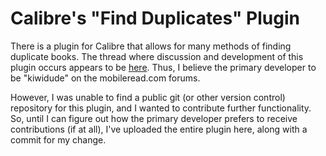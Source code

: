 # Calibre's "Find Duplicates" Plugin

There is a plugin for Calibre that allows for many methods of finding duplicate books.
The thread where discussion and development of this plugin occurs appears
to be [here](https://www.mobileread.com/forums/showthread.php?t=131017). Thus, I
believe the primary developer to be "kiwidude" on the mobileread.com forums.

However, I was unable to find a public git (or other version control) repository
for this plugin, and I wanted to contribute further functionality. So, until
I can figure out how the primary developer prefers to receive contributions (if at all),
I've uploaded the entire plugin here, along with a commit for my change.
